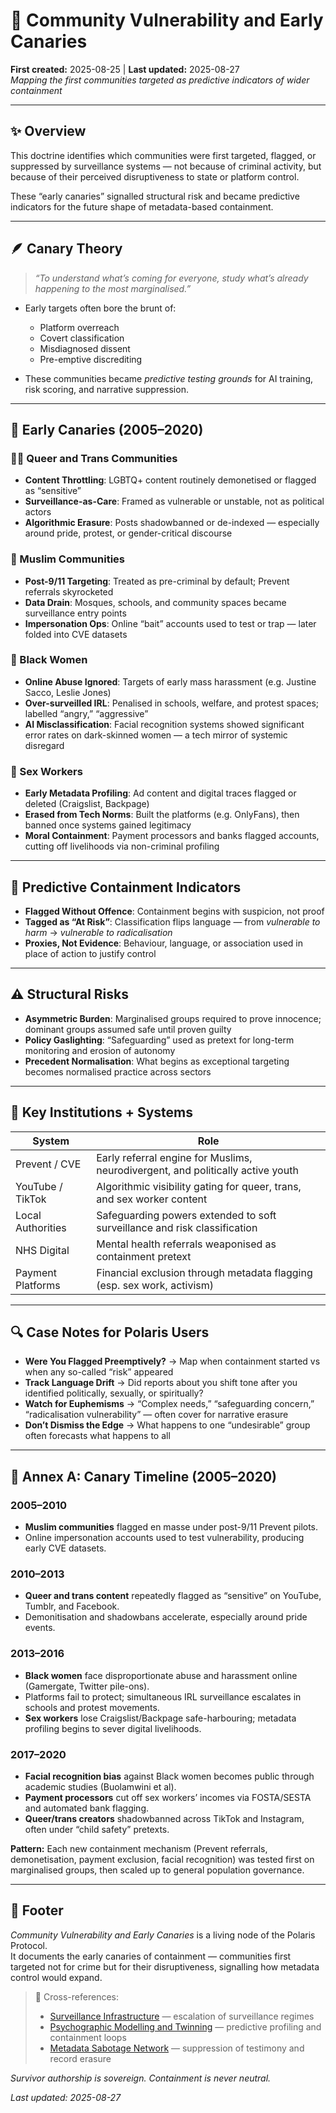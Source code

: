 # 🧵 Community Vulnerability and Early Canaries  
**First created:** 2025-08-25 | **Last updated:** 2025-08-27  
*Mapping the first communities targeted as predictive indicators of wider containment*

---

## ✨ Overview  

This doctrine identifies which communities were first targeted, flagged, or suppressed by surveillance systems — not because of criminal activity, but because of their perceived disruptiveness to state or platform control.  

These “early canaries” signalled structural risk and became predictive indicators for the future shape of metadata-based containment.  

---

## 🪶 Canary Theory  

> *“To understand what’s coming for everyone, study what’s already happening to the most marginalised.”*  

- Early targets often bore the brunt of:  
  - Platform overreach  
  - Covert classification  
  - Misdiagnosed dissent  
  - Pre-emptive discrediting  

- These communities became *predictive testing grounds* for AI training, risk scoring, and narrative suppression.  

---

## 📍 Early Canaries (2005–2020)  

### 🏳️‍🌈 Queer and Trans Communities  
- **Content Throttling**: LGBTQ+ content routinely demonetised or flagged as “sensitive”  
- **Surveillance-as-Care**: Framed as vulnerable or unstable, not as political actors  
- **Algorithmic Erasure**: Posts shadowbanned or de-indexed — especially around pride, protest, or gender-critical discourse  

### 🧕 Muslim Communities  
- **Post-9/11 Targeting**: Treated as pre-criminal by default; Prevent referrals skyrocketed  
- **Data Drain**: Mosques, schools, and community spaces became surveillance entry points  
- **Impersonation Ops**: Online “bait” accounts used to test or trap — later folded into CVE datasets  

### 🖤 Black Women  
- **Online Abuse Ignored**: Targets of early mass harassment (e.g. Justine Sacco, Leslie Jones)  
- **Over-surveilled IRL**: Penalised in schools, welfare, and protest spaces; labelled “angry,” “aggressive”  
- **AI Misclassification**: Facial recognition systems showed significant error rates on dark-skinned women — a tech mirror of systemic disregard  

### 💼 Sex Workers  
- **Early Metadata Profiling**: Ad content and digital traces flagged or deleted (Craigslist, Backpage)  
- **Erased from Tech Norms**: Built the platforms (e.g. OnlyFans), then banned once systems gained legitimacy  
- **Moral Containment**: Payment processors and banks flagged accounts, cutting off livelihoods via non-criminal profiling  

---

## 🧠 Predictive Containment Indicators  

- **Flagged Without Offence**: Containment begins with suspicion, not proof  
- **Tagged as “At Risk”**: Classification flips language — from *vulnerable to harm* → *vulnerable to radicalisation*  
- **Proxies, Not Evidence**: Behaviour, language, or association used in place of action to justify control  

---

## ⚠️ Structural Risks  

- **Asymmetric Burden**: Marginalised groups required to prove innocence; dominant groups assumed safe until proven guilty  
- **Policy Gaslighting**: “Safeguarding” used as pretext for long-term monitoring and erosion of autonomy  
- **Precedent Normalisation**: What begins as exceptional targeting becomes normalised practice across sectors  

---

## 🧮 Key Institutions + Systems  

| System            | Role                                                                 |
|-------------------|----------------------------------------------------------------------|
| Prevent / CVE     | Early referral engine for Muslims, neurodivergent, and politically active youth |
| YouTube / TikTok  | Algorithmic visibility gating for queer, trans, and sex worker content |
| Local Authorities | Safeguarding powers extended to soft surveillance and risk classification |
| NHS Digital       | Mental health referrals weaponised as containment pretext            |
| Payment Platforms | Financial exclusion through metadata flagging (esp. sex work, activism) |

---

## 🔍 Case Notes for Polaris Users  

- **Were You Flagged Preemptively?** → Map when containment started vs when any so-called “risk” appeared  
- **Track Language Drift** → Did reports about you shift tone after you identified politically, sexually, or spiritually?  
- **Watch for Euphemisms** → “Complex needs,” “safeguarding concern,” “radicalisation vulnerability” — often cover for narrative erasure  
- **Don’t Dismiss the Edge** → What happens to one “undesirable” group often forecasts what happens to all  

---

## 📜 Annex A: Canary Timeline (2005–2020)  

### 2005–2010  
- **Muslim communities** flagged en masse under post-9/11 Prevent pilots.  
- Online impersonation accounts used to test vulnerability, producing early CVE datasets.  

### 2010–2013  
- **Queer and trans content** repeatedly flagged as “sensitive” on YouTube, Tumblr, and Facebook.  
- Demonitisation and shadowbans accelerate, especially around pride events.  

### 2013–2016  
- **Black women** face disproportionate abuse and harassment online (Gamergate, Twitter pile-ons).  
- Platforms fail to protect; simultaneous IRL surveillance escalates in schools and protest movements.  
- **Sex workers** lose Craigslist/Backpage safe-harbouring; metadata profiling begins to sever digital livelihoods.  

### 2017–2020  
- **Facial recognition bias** against Black women becomes public through academic studies (Buolamwini et al).  
- **Payment processors** cut off sex workers’ incomes via FOSTA/SESTA and automated bank flagging.  
- **Queer/trans creators** shadowbanned across TikTok and Instagram, often under “child safety” pretexts.  

**Pattern:** Each new containment mechanism (Prevent referrals, demonetisation, payment exclusion, facial recognition) was tested first on marginalised groups, then scaled up to general population governance.  

---

## 🏮 Footer  

*Community Vulnerability and Early Canaries* is a living node of the Polaris Protocol.  
It documents the early canaries of containment — communities first targeted not for crime but for their disruptiveness, signalling how metadata control would expand.  

> 📡 Cross-references:  
> - [Surveillance Infrastructure](./🛰️_surveillance_infrastructure.md) — escalation of surveillance regimes  
> - [Psychographic Modelling and Twinning](../Big_Picture_Protocols/🧬_psychographic_modelling_and_twinning.md) — predictive profiling and containment loops  
> - [Metadata Sabotage Network](../Metadata_Sabotage_Network/README.md) — suppression of testimony and record erasure  

*Survivor authorship is sovereign. Containment is never neutral.*  

_Last updated: 2025-08-27_
